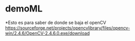 # demoML
*Esto es para saber de donde se baja el openCV
https://sourceforge.net/projects/opencvlibrary/files/opencv-win/2.4.6/OpenCV-2.4.6.0.exe/download
